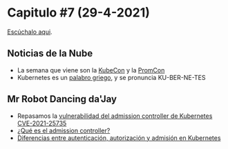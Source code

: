 # Capitulo #7 (29-4-2021)
[Escúchalo aqui](https://youtu.be/-SutryrFHlk).

## Noticias de la Nube
* La semana que viene son la [KubeCon](https://events.linuxfoundation.org/kubecon-cloudnativecon-europe/) y la [PromCon](https://promcon.io/2021-online/)
* Kubernetes es un [palabro griego](https://en.wiktionary.org/wiki/%CE%BA%CF%85%CE%B2%CE%B5%CF%81%CE%BD%CE%AE%CF%84%CE%B7%CF%82), y se pronuncia KU-BER-NE-TES

## Mr Robot Dancing da'Jay
* Repasamos la [vulnerabilidad del admission controller de Kubernetes CVE-2021-25735](https://sysdig.com/blog/cve-2021-25735-kubernetes-admission-bypass/)
* [¿Qué es el admission controller?](https://sysdig.com/blog/kubernetes-admission-controllers/)
* [Diferencias entre autenticación, autorización y admisión en Kubernetes](https://kubernetes.io/docs/concepts/security/controlling-access/)
